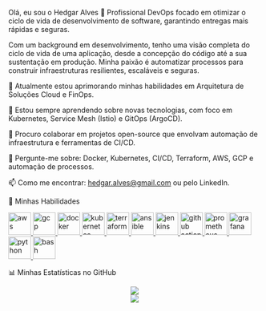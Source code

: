 Olá, eu sou o Hedgar Alves 👋
Profissional DevOps focado em otimizar o ciclo de vida de desenvolvimento de software, garantindo entregas mais rápidas e seguras.

Com um background em desenvolvimento, tenho uma visão completa do ciclo de vida de uma aplicação, desde a concepção do código até a sua sustentação em produção. Minha paixão é automatizar processos para construir infraestruturas resilientes, escaláveis e seguras.

🔭 Atualmente estou aprimorando minhas habilidades em Arquitetura de Soluções Cloud e FinOps.

🌱 Estou sempre aprendendo sobre novas tecnologias, com foco em Kubernetes, Service Mesh (Istio) e GitOps (ArgoCD).

👯 Procuro colaborar em projetos open-source que envolvam automação de infraestrutura e ferramentas de CI/CD.

💬 Pergunte-me sobre: Docker, Kubernetes, CI/CD, Terraform, AWS, GCP e automação de processos.

📫 Como me encontrar: hedgar.alves@gmail.com ou pelo LinkedIn.

🚀 Minhas Habilidades
<p align="left">
<a href="https://aws.amazon.com" target="_blank" rel="noreferrer">
<img src="https://www.google.com/search?q=https://raw.githubusercontent.com/devicons/devicon/master/icons/amazonwebservices/amazonwebservices-original-wordmark.svg" alt="aws" width="45" height="45"/>
</a>
<a href="https://cloud.google.com/" target="_blank" rel="noreferrer">
<img src="https://www.google.com/search?q=https://raw.githubusercontent.com/devicons/devicon/master/icons/googlecloud/googlecloud-original-wordmark.svg" alt="gcp" width="45" height="45"/>
</a>
<a href="https://www.docker.com/" target="_blank" rel="noreferrer">
<img src="https://www.google.com/search?q=https://raw.githubusercontent.com/devicons/devicon/master/icons/docker/docker-original-wordmark.svg" alt="docker" width="45" height="45"/>
</a>
<a href="https://kubernetes.io" target="_blank" rel="noreferrer">
<img src="https://www.google.com/search?q=https://raw.githubusercontent.com/devicons/devicon/master/icons/kubernetes/kubernetes-plain-wordmark.svg" alt="kubernetes" width="45" height="45"/>
</a>
<a href="https://www.terraform.io/" target="_blank" rel="noreferrer">
<img src="https://www.google.com/search?q=https://raw.githubusercontent.com/devicons/devicon/master/icons/terraform/terraform-original-wordmark.svg" alt="terraform" width="45" height="45"/>
</a>
<a href="https://www.ansible.com/" target="_blank" rel="noreferrer">
<img src="https://www.google.com/search?q=https://raw.githubusercontent.com/devicons/devicon/master/icons/ansible/ansible-original-wordmark.svg" alt="ansible" width="45" height="45"/>
</a>
<a href="https://www.jenkins.io" target="_blank" rel="noreferrer">
<img src="https://www.google.com/search?q=https://raw.githubusercontent.com/devicons/devicon/master/icons/jenkins/jenkins-original.svg" alt="jenkins" width="45" height="45"/>
</a>
<a href="https://github.com/features/actions" target="_blank" rel="noreferrer">
<img src="https://www.google.com/search?q=https://raw.githubusercontent.com/devicons/devicon/master/icons/github/github-original-wordmark.svg" alt="github actions" width="45" height="45"/>
</a>
<a href="https://prometheus.io/" target="_blank" rel="noreferrer">
<img src="https://www.google.com/search?q=https://raw.githubusercontent.com/devicons/devicon/master/icons/prometheus/prometheus-original-wordmark.svg" alt="prometheus" width="45" height="45"/>
</a>
<a href="https://grafana.com/" target="_blank" rel="noreferrer">
<img src="https://www.google.com/search?q=https://raw.githubusercontent.com/devicons/devicon/master/icons/grafana/grafana-original-wordmark.svg" alt="grafana" width="45" height="45"/>
</a>
<a href="https://www.python.org" target="_blank" rel="noreferrer">
<img src="https://www.google.com/search?q=https://raw.githubusercontent.com/devicons/devicon/master/icons/python/python-original.svg" alt="python" width="45" height="45"/>
</a>
<a href="https://www.gnu.org/software/bash/" target="_blank" rel="noreferrer">
<img src="https://www.google.com/search?q=https://raw.githubusercontent.com/devicons/devicon/master/icons/bash/bash-original.svg" alt="bash" width="45" height="45"/>
</a>
</p>

📊 Minhas Estatísticas no GitHub
<p align="center">
<img src="https://www.google.com/search?q=https://github-readme-stats.vercel.app/api%3Fusername%3Dhedgaralves%26show_icons%3Dtrue%26theme%3Ddracula%26include_all_commits%3Dtrue%26count_private%3Dtrue"/>
<br/>
<img src="https://www.google.com/search?q=https://github-readme-stats.vercel.app/api/top-langs/%3Fusername%3Dhedgaralves%26layout%3Dcompact%26langs_count%3D7%26theme%3Ddracula"/>
</p>



